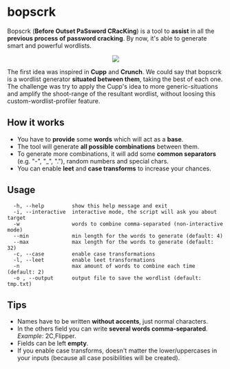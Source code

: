 # bopscrk
Bopscrk (**Before Outset PaSsword CRacKing**) is a tool to **assist** in all the **previous process of password cracking**. By now, it's able to generate smart and powerful wordlists.
  
  
  
<p align="center"><img src="https://github.com/R3nt0n/bopscrk/blob/master/img/example.gif" /></p>
  
  
  

The first idea was inspired in **Cupp** and **Crunch**. We could say that bopscrk is a wordlist generator **situated between them**, taking the best of each one. The challenge was try to apply the Cupp's idea to more generic-situations and amplify the shoot-range of the resultant wordlist, without loosing this custom-wordlist-profiler feature.


## How it works
* You have to **provide** some **words** which will act as a **base**.
* The tool will generate **all possible combinations** between them.
* To generate more combinations, it will add some **common separators** (e.g. "-", "_", "."), random numbers and special chars.
* You can enable **leet** and **case transforms** to increase your chances.
 


## Usage
```
  -h, --help         show this help message and exit  
  -i, --interactive  interactive mode, the script will ask you about target  
  -w                 words to combine comma-separated (non-interactive mode)  
  --min              min length for the words to generate (default: 4)  
  --max              max length for the words to generate (default: 32)  
  -c, --case         enable case transformations  
  -l, --leet         enable leet transformations  
  -n                 max amount of words to combine each time (default: 2)  
  -o , --output      output file to save the wordlist (default: tmp.txt)  
```

 

## Tips
* Names have to be written **without accents**, just normal characters.
* In the others field you can write **several words comma-separated**. *Example*: 2C,Flipper.
* Fields can be left **empty**.
* If you enable case transforms, doesn't matter the lower/uppercases in your inputs (because all case posibilities will be created).
